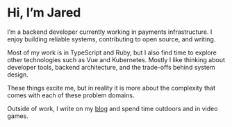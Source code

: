 # Hi, I’m Jared

I’m a backend developer currently working in payments infrastructure. I enjoy building reliable systems, contributing to open source, and writing.

Most of my work is in TypeScript and Ruby, but I also find time to explore other technologies such as Vue and Kubernetes. Mostly I like thinking about developer tools, backend architecture, and the trade-offs behind system design. 

These things excite me, but in reality it is more about the complexity that comes with each of these problem domains.

Outside of work, I write on my [blog](https://emergentblog.substack.com/) and spend time outdoors and in video games.  
